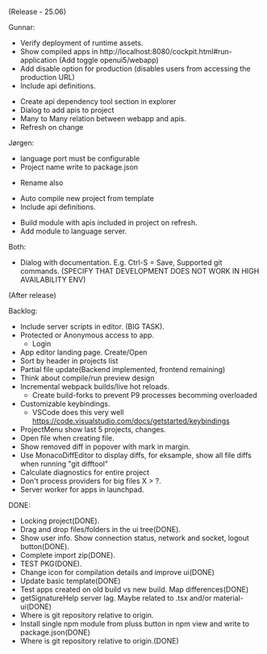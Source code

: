 (Release - 25.06)

Gunnar:
* Verify deployment of runtime assets.
* Show compiled apps in http://localhost:8080/cockpit.html#run-application (Add toggle openui5/webapp)
* Add disable option for production (disables users from accessing the production URL)
* Include api definitions.
 - Create api dependency tool section in explorer
 - Dialog to add apis to project
 - Many to Many relation between webapp and apis.
 - Refresh on change   

Jørgen:
* language port must be configurable
* Project name write to package.json
 - Rename also
* Auto compile new project from template
* Include api definitions.
 - Build module with apis included in project on refresh.
 - Add module to language server.

Both:
* Dialog with documentation. E.g. Ctrl-S = Save, Supported git commands. (SPECIFY THAT DEVELOPMENT DOES NOT WORK IN HIGH AVAILABILITY ENV)

(After release)

Backlog:
* Include server scripts in editor. (BIG TASK).
* Protected or Anonymous access to app.
   * Login
* App editor landing page. Create/Open
* Sort by header in projects list
* Partial file update(Backend implemented, frontend remaining)
* Think about compile/run preview design
* Incremental webpack builds/live hot reloads.
   * Create build-forks to prevent P9 processes becomming overloaded
* Customizable keybindings.
   - VSCode does this very well https://code.visualstudio.com/docs/getstarted/keybindings
* ProjectMenu show last 5 projects, changes.
* Open file when creating file.
* Show removed diff in popover with mark in margin.
* Use MonacoDiffEditor to display diffs, for eksample, show all file diffs when running "git difftool"
* Calculate diagnostics for entire project
* Don't process providers for big files X > ?. 
* Server worker for apps in launchpad.

DONE:
* Locking project(DONE).
* Drag and drop files/folders in the ui tree(DONE).
* Show user info. Show connection status, network and socket, logout button(DONE).
* Complete import zip(DONE).
* TEST PKG(DONE).
* Change icon for compilation details and improve ui(DONE)
* Update basic template(DONE)
* Test apps created on old build vs new build. Map differences(DONE)
* getSignatureHelp server lag. Maybe related to .tsx and/or material-ui(DONE)
* Where is git repository relative to origin.
* Install single npm module from pluss button in npm view and write to package.json(DONE)
* Where is git repository relative to origin.(DONE)
